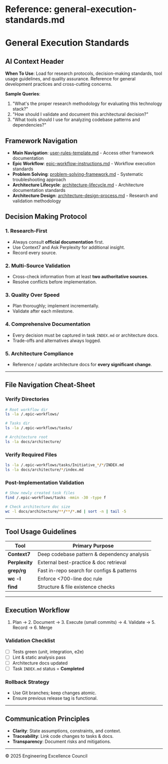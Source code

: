 # Reference: general-execution-standards.md

# General Execution Standards

## AI Context Header
**When To Use**: Load for research protocols, decision-making standards, tool usage guidelines, and quality assurance. Reference for general development practices and cross-cutting concerns.

**Sample Queries**:
1. "What's the proper research methodology for evaluating this technology stack?"
2. "How should I validate and document this architectural decision?"
3. "What tools should I use for analyzing codebase patterns and dependencies?"

## Framework Navigation
- **Main Navigation**: [user-rules-template.md](./user-rules-template.md) - Access other framework documentation
- **Epic Workflow**: [epic-workflow-instructions.md](./epic-workflow-instructions.md) - Workflow execution standards
- **Problem Solving**: [problem-solving-framework.md](./problem-solving-framework.md) - Systematic troubleshooting approach
- **Architecture Lifecycle**: [architecture-lifecycle.md](./architecture-lifecycle.md) - Architecture documentation standards
- **Architecture Design**: [architecture-design-process.md](./architecture-design-process.md) - Research and validation methodology

## Decision Making Protocol

### 1. Research-First
- Always consult **official documentation** first.
- Use Context7 and Ask Perplexity for additional insight.
- Record every source.

### 2. Multi-Source Validation
- Cross-check information from at least **two authoritative sources**.
- Resolve conflicts before implementation.

### 3. Quality Over Speed
- Plan thoroughly; implement incrementally.
- Validate after each milestone.

### 4. Comprehensive Documentation
- Every decision must be captured in task `INDEX.md` or architecture docs.
- Trade-offs and alternatives always logged.

### 5. Architecture Compliance
- Reference / update architecture docs for **every significant change**.

---

## File Navigation Cheat-Sheet

### Verify Directories
```bash
# Root workflow dir
ls -la /.epic-workflows/

# Tasks dir
ls -la /.epic-workflows/tasks/

# Architecture root
ls -la docs/architecture/
```

### Verify Required Files
```bash
ls -la /.epic-workflows/tasks/Initiative_*/*/INDEX.md
ls -la docs/architecture/*/index.md
```

### Post-Implementation Validation
```bash
# Show newly created task files
find /.epic-workflows/tasks -mmin -30 -type f

# Check architecture doc size
wc -l docs/architecture/**/**/*.md | sort -n | tail -5
```

---

## Tool Usage Guidelines

| Tool          | Primary Purpose                               |
|---------------|-----------------------------------------------|
| **Context7**  | Deep codebase pattern & dependency analysis   |
| **Perplexity**| External best-practice & doc retrieval        |
| **grep/rg**   | Fast in-repo search for configs & patterns    |
| **wc -l**     | Enforce <700-line doc rule                    |
| **find**      | Structure & file existence checks             |

---

## Execution Workflow
1. Plan → 2. Document → 3. Execute (small commits) → 4. Validate → 5. Record → 6. Merge

### Validation Checklist
- [ ] Tests green (unit, integration, e2e)
- [ ] Lint & static analysis pass
- [ ] Architecture docs updated
- [ ] Task `INDEX.md` status = **Completed**

### Rollback Strategy
- Use Git branches; keep changes atomic.
- Ensure previous release tag is functional.

---

## Communication Principles
- **Clarity**: State assumptions, constraints, and context.
- **Traceability**: Link code changes to tasks & docs.
- **Transparency**: Document risks and mitigations.

---

© 2025 Engineering Excellence Council


